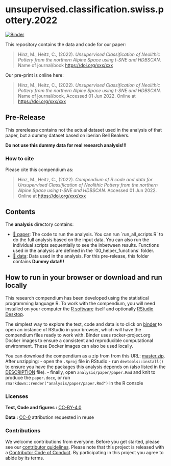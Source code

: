 
<!-- README.md is generated from README.Rmd. Please edit that file -->

# unsupervised.classification.swiss.pottery.2022

[![Binder](https://mybinder.org/badge_logo.svg)](https://mybinder.org/v2/gh/MartinHinz/unsupervised.classification.swiss.pottery.2022/master?urlpath=rstudio)

This repository contains the data and code for our paper:

> Hinz, M., Heitz, C., (2022). *Unsupervised Classification of Neolithic
> Pottery from the northern Alpine Space using t-SNE and HDBSCAN*. Name
> of journal/book <https://doi.org/xxx/xxx>

Our pre-print is online here:

> Hinz, M., Heitz, C., (2022). *Unsupervised Classification of Neolithic
> Pottery from the northern Alpine Space using t-SNE and HDBSCAN*. Name
> of journal/book, Accessed 01 Jun 2022. Online at
> <https://doi.org/xxx/xxx>

## Pre-Release

This prerelease contains not the actual dataset used in the analysis of
that paper, but a dummy dataset based on iberian Bell Beakers.

**Do not use this dummy data for real research analysis!!!**

### How to cite

Please cite this compendium as:

> Hinz, M., Heitz, C., (2022). *Compendium of R code and data for
> Unsupervised Classification of Neolithic Pottery from the northern
> Alpine Space using t-SNE and HDBSCAN*. Accessed 01 Jun 2022. Online at
> <https://doi.org/xxx/xxx>

## Contents

The **analysis** directory contains:

-   [:file_folder: paper](/analysis/code): The code to run the analysis.
    You can run ´run_all_scripts.R´ to do the full analysis based on the
    input data. You can also run the individual scripts sequentially to
    see the inbetween results. Functions used in the analysis are
    defined in the ´00_helper_functions´ folder.
-   [:file_folder: data](/analysis/data): Data used in the analysis. For
    this pre-release, this folder contains **Dummy data!!!**

## How to run in your browser or download and run locally

This research compendium has been developed using the statistical
programming language R. To work with the compendium, you will need
installed on your computer the [R
software](https://cloud.r-project.org/) itself and optionally [RStudio
Desktop](https://rstudio.com/products/rstudio/download/).

The simplest way to explore the text, code and data is to click on
[binder](https://mybinder.org/v2/gh/MartinHinz/unsupervised.classification.swiss.pottery.2022/master?urlpath=rstudio)
to open an instance of RStudio in your browser, which will have the
compendium files ready to work with. Binder uses rocker-project.org
Docker images to ensure a consistent and reproducible computational
environment. These Docker images can also be used locally.

You can download the compendium as a zip from from this URL:
[master.zip](/archive/master.zip). After unzipping: - open the `.Rproj`
file in RStudio - run `devtools::install()` to ensure you have the
packages this analysis depends on (also listed in the
[DESCRIPTION](/DESCRIPTION) file). - finally, open
`analysis/paper/paper.Rmd` and knit to produce the `paper.docx`, or run
`rmarkdown::render("analysis/paper/paper.Rmd")` in the R console

### Licenses

**Text, Code and figures :**
[CC-BY-4.0](http://creativecommons.org/licenses/by/4.0/)

**Data :** [CC-0](http://creativecommons.org/publicdomain/zero/1.0/)
attribution requested in reuse

### Contributions

We welcome contributions from everyone. Before you get started, please
see our [contributor guidelines](CONTRIBUTING.md). Please note that this
project is released with a [Contributor Code of Conduct](CONDUCT.md). By
participating in this project you agree to abide by its terms.
